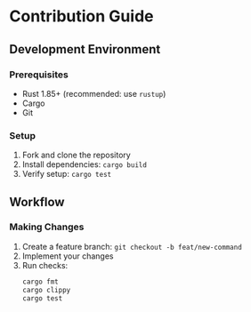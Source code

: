 # Contribution Guide

## Development Environment

### Prerequisites
- Rust 1.85+ (recommended: use `rustup`)
- Cargo
- Git

### Setup
1. Fork and clone the repository
2. Install dependencies: `cargo build`
3. Verify setup: `cargo test`

## Workflow

### Making Changes
1. Create a feature branch: `git checkout -b feat/new-command`
2. Implement your changes
3. Run checks:
   ```bash
   cargo fmt
   cargo clippy
   cargo test
   ```